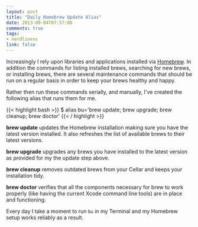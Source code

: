 ```yaml
---
layout: post
title: "Daily Homebrew Update Alias"
date: 2013-09-04T07:57:00
comments: true
tags:
- nerdliness
link: false
---
```

Increasingly I rely upon libraries and applications installed via [Homebrew](http://brew.sh "Homebrew"). In addition the commands for listing installed brews, searching for new brews, or installing brews, there are several maintenance commands that should be run on a regular basis in order to keep your brews healthy and happy.

Rather then run these commands serially, and manually, I've created the following alias that runs them for me.

{{< highlight bash >}}
$ alias bu='brew update; brew upgrade; brew cleanup; brew doctor'
{{< / highlight >}}
 
**brew update** updates the Homebrew installation making sure you have the latest version installed. It also refreshes the list of available brews to their latest versions.

**brew upgrade** upgrades any brews you have installed to the latest version as provided for my the update step above.

**brew cleanup** removes outdated brews from your Cellar and keeps your installation tidy.

**brew doctor** verifies that all the components necessary for brew to work properly (like having the current Xcode command line tools) are in place and functioning.

Every day I take a moment to run `bu` in my Terminal and my Homebrew setup works reliably as a result.
